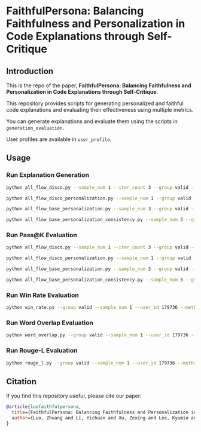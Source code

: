 # FaithfulPersona: Balancing Faithfulness and Personalization in Code Explanations through Self-Critique

## Introduction
This is the repo of the paper, **FaithfulPersona: Balancing Faithfulness and Personalization in Code Explanations through Self-Critique**.

This repository provides scripts for generating personalized and faithful code explanations and evaluating their effectiveness using multiple metrics.

You can generate explanations and evaluate them using the scripts in `generation_evaluation`.

User profiles are available in `user_profile`.

## Usage

### Run Explanation Generation
```bash
python all_flow_disco.py --sample_num 1 --iter_count 3 --group valid --mode explain

python all_flow_disco_personalization.py --sample_num 1 --group valid --mode explain --user_id 179736 --iter_count 3

python all_flow_base_personalization.py --sample_num 3 --group valid --mode explain --user_id 179736

python all_flow_base_personalization_consistency.py --sample_num 3 --group valid --mode explain --user_id 179736
```

### Run Pass@K Evaluation
```bash
python all_flow_disco.py --sample_num 1 --iter_count 3 --group valid --mode evaluate

python all_flow_disco_personalization.py --sample_num 1 --group valid --mode evaluate --user_id 179736 --iter_count 3

python all_flow_base_personalization.py --sample_num 3 --group valid --mode evaluate --user_id 179736

python all_flow_base_personalization_consistency.py --sample_num 3 --group valid --mode evaluate --user_id 179736
```

### Run Win Rate Evaluation
```bash
python win_rate.py --group valid --sample_num 1 --user_id 179736 --method base_personalization --iter_count 3
```

### Run Word Overlap Evaluation
```bash
python word_overlap.py --group valid --sample_num 1 --user_id 179736 --method disco_personalization --iter_count 3
```

### Run Rouge-L Evaluation
```bash
python rouge_l.py --group valid --sample_num 1 --user_id 179736 --method disco_personalization --iter_count 3
```

## Citation
If you find this repository useful, please cite our paper:
```bibtex
@article{luofaithfulpersona,
  title={FaithfulPersona: Balancing Faithfulness and Personalization in Code Explanations through Self-Critique},
  author={Luo, Zhuang and Li, Yichuan and Xu, Zexing and Lee, Kyumin and Etesami, S Rasoul}
}
